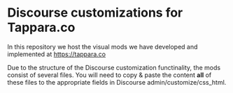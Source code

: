 # Discourse customizations for Tappara.co

In this repository we host the visual mods we have developed and implemented at https://tappara.co

Due to the structure of the Discourse customization functinality, the mods consist of several files. You will need to copy & paste the content **all** of these files to the appropriate fields in Discourse admin/customize/css_html.
